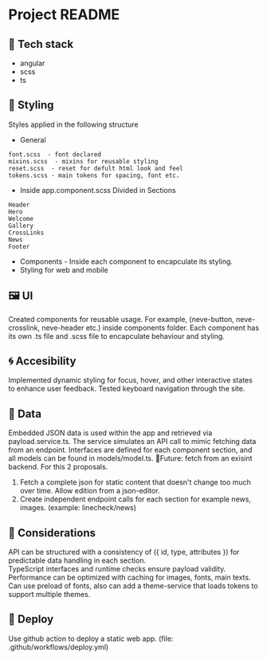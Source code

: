 # Project README

## 🧸 Tech stack
- angular
- scss
- ts

## 🎨 Styling
Styles applied in the following structure
- General
```
font.scss  - font declared
mixins.scss  - mixins for reusable styling
reset.scss  - reset for defult html look and feel
tokens.scss - main tokens for spacing, font etc.
```
- Inside app.component.scss
  Divided in Sections
```
Header
Hero
Welcome
Gallery
CrossLinks
News
Footer
```
- Components - 
  Inside each component to encapculate its styling.
- Styling for web and mobile
  
## 🖼️ UI
Created components for reusable usage. For example, (neve-button, neve-crosslink, neve-header etc.) inside components folder.
Each component has its own .ts file and .scss file to encapculate behaviour and styling.

## 🌀 Accesibility
Implemented dynamic styling for focus, hover, and other interactive states to enhance user feedback.
Tested keyboard navigation through the site.

## 🎢 Data
Embedded JSON data is used within the app and retrieved via payload.service.ts. The service simulates an API call to mimic fetching data from an endpoint. 
Interfaces are defined for each component section, and all models can be found in models/model.ts.
🔮Future: fetch from an exisint backend. For this 2 proposals.
  1. Fetch a complete json for static content that doesn't change too much over time. Allow edition from a json-editor.
  2. Create independent endpoint calls for each section for example news, images. (example: linecheck/news)

## 🐝 Considerations
API can be structured with a consistency of ({ id, type, attributes }) for predictable data handling in each section.   
TypeScript interfaces and runtime checks ensure payload validity.  
Performance can be optimized with caching for images, fonts, main texts. Can use preload of fonts, also can add a theme-service that loads tokens to support multiple themes.  

## 🚀 Deploy
Use github action to deploy a static web app. (file: .github/workflows/deploy.yml)
